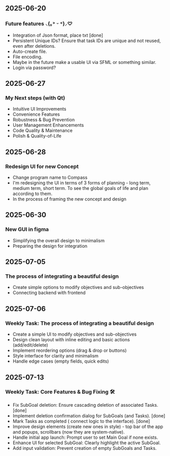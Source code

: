 ﻿## 2025-06-20
### Future features ⸜(｡˃ ᵕ ˂)⸝♡
- Integration of Json format, place txt [done]
- Persistent Unique IDs? Ensure that task IDs are unique and not reused, even after deletions.
- Auto-create file.
- File encoding.
- Maybe in the future make a usable UI via SFML or something similar.
- Login via password?

## 2025-06-27
### My Next steps (with Qt)
- Intuitive UI Improvements
- Convenience Features
- Robustness & Bug Prevention
- User Management Enhancements
- Code Quality & Maintenance
- Polish & Quality-of-Life

## 2025-06-28
### Redesign UI for new Concept
- Change program name to Compass
- I'm redesigning the UI in terms of 3 forms of planning - long term, medium term, short term.
To see the global goals of life and plan according to them.
- In the process of framing the new concept and design

## 2025-06-30
### New GUI in figma
- Simplifying the overall design to minimalism
- Preparing the design for integration

## 2025-07-05
### The process of integrating a beautiful design
- Create simple options to modify objectives and sub-objectives
- Connecting backend with frontend

## 2025-07-06
### Weekly Task: The process of integrating a beautiful design
- Create a simple UI to modify objectives and sub-objectives
- Design clean layout with inline editing and basic actions (add/edit/delete)
- Implement reordering options (drag & drop or buttons)
- Style interface for clarity and minimalism
- Handle edge cases (empty fields, quick edits)

## 2025-07-13
### Weekly Task: Core Features & Bug Fixing 🛠️
- Fix SubGoal deletion: Ensure cascading deletion of associated Tasks. [done]
- Implement deletion confirmation dialog for SubGoals (and Tasks). [done]
- Mark Tasks as completed ( connect logic to the interface). [done]
- Improve design elements (create new ones in style) - top bar of the app and popups, scrollbars (now they are system-native).
- Handle initial app launch: Prompt user to set Main Goal if none exists.
- Enhance UI for selected SubGoal: Clearly highlight the active SubGoal.
- Add input validation: Prevent creation of empty SubGoals and Tasks.